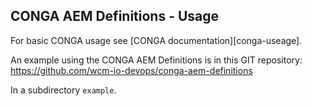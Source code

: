 ## CONGA AEM Definitions - Usage

For basic CONGA usage see [CONGA documentation][conga-useage].

An example using the CONGA AEM Definitions is in this GIT repository:<br/>
https://github.com/wcm-io-devops/conga-aem-definitions

In a subdirectory `example`.
